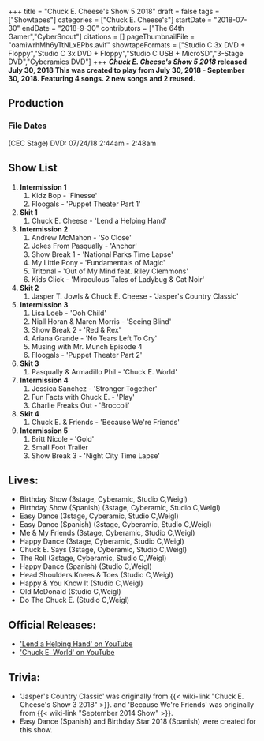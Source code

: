 +++
title = "Chuck E. Cheese's Show 5 2018"
draft = false
tags = ["Showtapes"]
categories = ["Chuck E. Cheese's"]
startDate = "2018-07-30"
endDate = "2018-9-30"
contributors = ["The 64th Gamer","CyberSnout"]
citations = []
pageThumbnailFile = "oamiwrhMh6yTtNLxEPbs.avif"
showtapeFormats = ["Studio C 3x DVD + Floppy","Studio C 3x DVD + Floppy","Studio C USB + MicroSD","3-Stage DVD","Cyberamics DVD"]
+++
***Chuck E. Cheese's Show 5 2018* released July 30, 2018
This was created to play from July 30, 2018 - September 30, 2018. Featuring 4 songs. 2 new songs and 2 reused.**

## Production

### File Dates

(CEC Stage) DVD: 07/24/18 2:44am - 2:48am

## Show List

1.  **Intermission 1**
    1.  Kidz Bop - 'Finesse'
    2.  Floogals - 'Puppet Theater Part 1'
2.  **Skit 1**
    1.  Chuck E. Cheese - 'Lend a Helping Hand'
3.  **Intermission 2**
    1.  Andrew McMahon - 'So Close'
    2.  Jokes From Pasqually - 'Anchor'
    3.  Show Break 1 - 'National Parks Time Lapse'
    4.  My Little Pony - 'Fundamentals of Magic'
    5.  Tritonal - 'Out of My Mind feat. Riley Clemmons'
    6.  Kids Click - 'Miraculous Tales of Ladybug & Cat Noir'
4.  **Skit 2**
    1.  Jasper T. Jowls & Chuck E. Cheese - 'Jasper's Country Classic'
5.  **Intermission 3**
    1.  Lisa Loeb - 'Ooh Child'
    2.  Niall Horan & Maren Morris - 'Seeing Blind'
    3.  Show Break 2 - 'Red & Rex'
    4.  Ariana Grande - 'No Tears Left To Cry'
    5.  Musing with Mr. Munch Episode 4
    6.  Floogals - 'Puppet Theater Part 2'
6.  **Skit 3**
    1.  Pasqually & Armadillo Phil - 'Chuck E. World'
7.  **Intermission 4**
    1.  Jessica Sanchez - 'Stronger Together'
    2.  Fun Facts with Chuck E. - 'Play'
    3.  Charlie Freaks Out - 'Broccoli'
8.  **Skit 4**
    1.  Chuck E. & Friends - 'Because We're Friends'
9.  **Intermission 5**
    1.  Britt Nicole - 'Gold'
    2.  Small Foot Trailer
    3.  Show Break 3 - 'Night City Time Lapse'

## Lives:

- Birthday Show (3stage, Cyberamic, Studio C,Weigl)
- Birthday Show (Spanish) (3stage, Cyberamic, Studio C,Weigl)
- Easy Dance (3stage, Cyberamic, Studio C,Weigl)
- Easy Dance (Spanish) (3stage, Cyberamic, Studio C,Weigl)
- Me & My Friends (3stage, Cyberamic, Studio C,Weigl)
- Happy Dance (3stage, Cyberamic, Studio C,Weigl)
- Chuck E. Says (3stage, Cyberamic, Studio C,Weigl)
- The Roll (3stage, Cyberamic, Studio C,Weigl)
- Happy Dance (Spanish) (Studio C,Weigl)
- Head Shoulders Knees & Toes (Studio C,Weigl)
- Happy & You Know It (Studio C,Weigl)
- Old McDonald (Studio C,Weigl)
- Do The Chuck E. (Studio C,Weigl)

## Official Releases:

- ['Lend a Helping Hand' on YouTube](https://www.youtube.com/watch?v=XLw9GwGFhOE)
- ['Chuck E. World' on YouTube](https://www.youtube.com/watch?v=bF_VHJuWyJs)

## Trivia:

- 'Jasper's Country Classic' was originally from {{< wiki-link "Chuck E. Cheese's Show 3 2018" >}}. and 'Because We're Friends' was originally from {{< wiki-link "September 2014 Show" >}}.
- Easy Dance (Spanish) and Birthday Star 2018 (Spanish) were created for this show.
